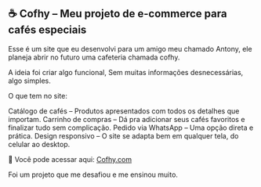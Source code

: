 ## ☕ Cofhy – Meu projeto de e-commerce para cafés especiais

Esse é um site que eu desenvolvi para um amigo meu chamado Antony, ele planeja abrir no futuro uma cafeteria chamada cofhy.

A ideia foi criar algo funcional, Sem muitas informações desnecessárias, algo simples.

  O que tem no site:

Catálogo de cafés – Produtos apresentados com todos os detalhes que importam.
Carrinho de compras – Dá pra adicionar seus cafés favoritos e finalizar tudo sem complicação.
Pedido via WhatsApp – Uma opção direta e prática.
Design responsivo – O site se adapta bem em qualquer tela, do celular ao desktop.

🔗 Você pode acessar aqui: [Cofhy.com](https://cofhy.netlify.app/)

Foi um projeto que me desafiou e me ensinou muito.
